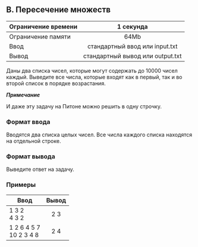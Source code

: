 ## B. Пересечение множеств

| Ограничение времени |            1 секунда             |
|---------------------|:--------------------------------:|
| Ограничение памяти  |               64Mb               |
| Ввод                |  стандартный ввод или input.txt  |
| Вывод               | стандартный вывод или output.txt |

Даны два списка чисел, которые могут содержать до 10000 чисел каждый. Выведите все числа, которые входят как в первый,
так и во второй список в порядке возрастания. 

***Примечание***

И даже эту задачу на Питоне можно решить в одну строчку.

### Формат ввода

Вводятся два списка целых чисел. Все числа каждого списка находятся на отдельной строке.

### Формат вывода

Выведите ответ на задачу.

### Примеры

| Ввод                        | Вывод |
|-----------------------------|:-----:|
| 1 3 2 <br> 4 3 2            |  2 3  |                 
| 1 2 6 4 5 7 <br> 10 2 3 4 8 |  2 4  |


